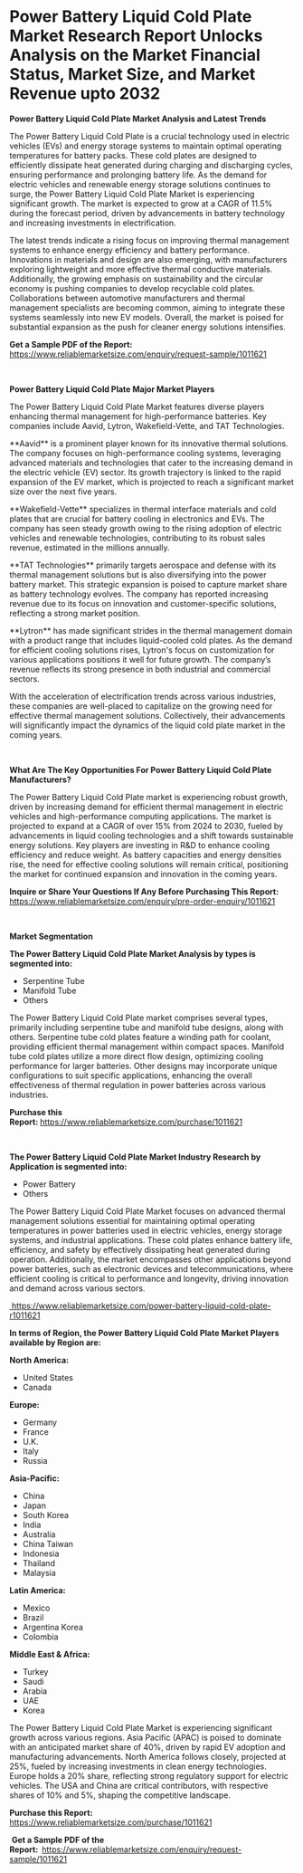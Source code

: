 <p><h1>Power Battery Liquid Cold Plate Market Research Report Unlocks Analysis on the Market Financial Status, Market Size, and Market Revenue upto 2032</h1></p><p><strong>Power Battery Liquid Cold Plate Market Analysis and Latest Trends</strong></p>
<p><p>The Power Battery Liquid Cold Plate is a crucial technology used in electric vehicles (EVs) and energy storage systems to maintain optimal operating temperatures for battery packs. These cold plates are designed to efficiently dissipate heat generated during charging and discharging cycles, ensuring performance and prolonging battery life. As the demand for electric vehicles and renewable energy storage solutions continues to surge, the Power Battery Liquid Cold Plate Market is experiencing significant growth. The market is expected to grow at a CAGR of 11.5% during the forecast period, driven by advancements in battery technology and increasing investments in electrification.</p><p>The latest trends indicate a rising focus on improving thermal management systems to enhance energy efficiency and battery performance. Innovations in materials and design are also emerging, with manufacturers exploring lightweight and more effective thermal conductive materials. Additionally, the growing emphasis on sustainability and the circular economy is pushing companies to develop recyclable cold plates. Collaborations between automotive manufacturers and thermal management specialists are becoming common, aiming to integrate these systems seamlessly into new EV models. Overall, the market is poised for substantial expansion as the push for cleaner energy solutions intensifies.</p></p>
<p><strong>Get a Sample PDF of the Report:&nbsp;</strong> <a href="https://www.reliablemarketsize.com/enquiry/request-sample/1011621?utm_campaign=2479&utm_medium=2&utm_source=Github&utm_content=ia&utm_term=12042025&utm_id=power-battery-liquid-cold-plate">https://www.reliablemarketsize.com/enquiry/request-sample/1011621</a></p>
<p>&nbsp;</p>
<p><strong>Power Battery Liquid Cold Plate Major Market Players</strong></p>
<p><p>The Power Battery Liquid Cold Plate Market features diverse players enhancing thermal management for high-performance batteries. Key companies include Aavid, Lytron, Wakefield-Vette, and TAT Technologies.</p><p>**Aavid** is a prominent player known for its innovative thermal solutions. The company focuses on high-performance cooling systems, leveraging advanced materials and technologies that cater to the increasing demand in the electric vehicle (EV) sector. Its growth trajectory is linked to the rapid expansion of the EV market, which is projected to reach a significant market size over the next five years.</p><p>**Wakefield-Vette** specializes in thermal interface materials and cold plates that are crucial for battery cooling in electronics and EVs. The company has seen steady growth owing to the rising adoption of electric vehicles and renewable technologies, contributing to its robust sales revenue, estimated in the millions annually.</p><p>**TAT Technologies** primarily targets aerospace and defense with its thermal management solutions but is also diversifying into the power battery market. This strategic expansion is poised to capture market share as battery technology evolves. The company has reported increasing revenue due to its focus on innovation and customer-specific solutions, reflecting a strong market position.</p><p>**Lytron** has made significant strides in the thermal management domain with a product range that includes liquid-cooled cold plates. As the demand for efficient cooling solutions rises, Lytron's focus on customization for various applications positions it well for future growth. The company’s revenue reflects its strong presence in both industrial and commercial sectors.</p><p>With the acceleration of electrification trends across various industries, these companies are well-placed to capitalize on the growing need for effective thermal management solutions. Collectively, their advancements will significantly impact the dynamics of the liquid cold plate market in the coming years.</p></p>
<p>&nbsp;</p>
<p><strong>What Are The Key Opportunities For Power Battery Liquid Cold Plate Manufacturers?</strong></p>
<p><p>The Power Battery Liquid Cold Plate market is experiencing robust growth, driven by increasing demand for efficient thermal management in electric vehicles and high-performance computing applications. The market is projected to expand at a CAGR of over 15% from 2024 to 2030, fueled by advancements in liquid cooling technologies and a shift towards sustainable energy solutions. Key players are investing in R&D to enhance cooling efficiency and reduce weight. As battery capacities and energy densities rise, the need for effective cooling solutions will remain critical, positioning the market for continued expansion and innovation in the coming years.</p></p>
<p><strong>Inquire or Share Your Questions If Any Before Purchasing This Report:</strong> <a href="https://www.reliablemarketsize.com/enquiry/pre-order-enquiry/1011621?utm_campaign=2479&utm_medium=2&utm_source=Github&utm_content=ia&utm_term=12042025&utm_id=power-battery-liquid-cold-plate">https://www.reliablemarketsize.com/enquiry/pre-order-enquiry/1011621</a></p>
<p>&nbsp;</p>
<p><strong>Market Segmentation</strong></p>
<p><strong>The Power Battery Liquid Cold Plate Market Analysis by types is segmented into:</strong></p>
<p><ul><li>Serpentine Tube</li><li>Manifold Tube</li><li>Others</li></ul></p>
<p><p>The Power Battery Liquid Cold Plate market comprises several types, primarily including serpentine tube and manifold tube designs, along with others. Serpentine tube cold plates feature a winding path for coolant, providing efficient thermal management within compact spaces. Manifold tube cold plates utilize a more direct flow design, optimizing cooling performance for larger batteries. Other designs may incorporate unique configurations to suit specific applications, enhancing the overall effectiveness of thermal regulation in power batteries across various industries.</p></p>
<p><strong>Purchase this Report:&nbsp;</strong><a href="https://www.reliablemarketsize.com/purchase/1011621?utm_campaign=2479&utm_medium=2&utm_source=Github&utm_content=ia&utm_term=12042025&utm_id=power-battery-liquid-cold-plate">https://www.reliablemarketsize.com/purchase/1011621</a></p>
<p>&nbsp;</p>
<p><strong>The Power Battery Liquid Cold Plate Market Industry Research by Application is segmented into:</strong></p>
<p><ul><li>Power Battery</li><li>Others</li></ul></p>
<p><p>The Power Battery Liquid Cold Plate Market focuses on advanced thermal management solutions essential for maintaining optimal operating temperatures in power batteries used in electric vehicles, energy storage systems, and industrial applications. These cold plates enhance battery life, efficiency, and safety by effectively dissipating heat generated during operation. Additionally, the market encompasses other applications beyond power batteries, such as electronic devices and telecommunications, where efficient cooling is critical to performance and longevity, driving innovation and demand across various sectors.</p></p>
<p><a href="https://www.reliablemarketsize.com/power-battery-liquid-cold-plate-r1011621?utm_campaign=2479&utm_medium=2&utm_source=Github&utm_content=ia&utm_term=12042025&utm_id=power-battery-liquid-cold-plate">&nbsp;https://www.reliablemarketsize.com/power-battery-liquid-cold-plate-r1011621</a></p>
<p><strong>In terms of Region, the Power Battery Liquid Cold Plate Market Players available by Region are:</strong></p>
<p>
    <p> <strong> North America: </strong>
        <ul>
            <li>United States</li>
            <li>Canada</li>
        </ul>
        </p> 
    <p> <strong> Europe: </strong>
        <ul>
            <li>Germany</li>
            <li>France</li>
            <li>U.K.</li>
            <li>Italy</li>
            <li>Russia</li>
        </ul>
        </p> 
    <p> <strong> Asia-Pacific: </strong>
        <ul>
            <li>China</li>
            <li>Japan</li>
            <li>South Korea</li>
            <li>India</li>
            <li>Australia</li>
            <li>China Taiwan</li>
            <li>Indonesia</li>
            <li>Thailand</li>
            <li>Malaysia</li>
        </ul>
        </p> 
    <p> <strong> Latin America: </strong>
        <ul>
            <li>Mexico</li>
            <li>Brazil</li>
            <li>Argentina Korea</li>
            <li>Colombia</li>
        </ul>
        </p> 
    <p> <strong> Middle East & Africa: </strong>
        <ul>
            <li>Turkey</li>
            <li>Saudi</li>
            <li>Arabia</li>
            <li>UAE</li>
            <li>Korea</li>
        </ul>
    </p>
    </p>
<p><p>The Power Battery Liquid Cold Plate Market is experiencing significant growth across various regions. Asia Pacific (APAC) is poised to dominate with an anticipated market share of 40%, driven by rapid EV adoption and manufacturing advancements. North America follows closely, projected at 25%, fueled by increasing investments in clean energy technologies. Europe holds a 20% share, reflecting strong regulatory support for electric vehicles. The USA and China are critical contributors, with respective shares of 10% and 5%, shaping the competitive landscape.</p></p>
<p><strong>Purchase this Report: </strong><a href="https://www.reliablemarketsize.com/purchase/1011621?utm_campaign=2479&utm_medium=2&utm_source=Github&utm_content=ia&utm_term=12042025&utm_id=power-battery-liquid-cold-plate">https://www.reliablemarketsize.com/purchase/1011621</a></p>
<p>&nbsp;<strong>Get a Sample PDF of the Report:&nbsp;&nbsp;</strong><a href="https://www.reliablemarketsize.com/enquiry/request-sample/1011621?utm_campaign=2479&utm_medium=2&utm_source=Github&utm_content=ia&utm_term=12042025&utm_id=power-battery-liquid-cold-plate">https://www.reliablemarketsize.com/enquiry/request-sample/1011621</a></p>
<p><strong></strong></p>
<p><p></p><p></p><p></p></p>